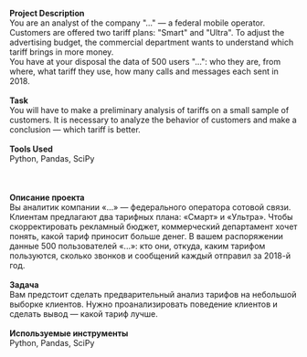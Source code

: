 **Project Description**\
You are an analyst of the company "..." — a federal mobile operator. Customers are offered two tariff plans: "Smart" and "Ultra". To adjust the advertising budget, the commercial department wants to understand which tariff brings in more money.\
You have at your disposal the data of 500 users "...": who they are, from where, what tariff they use, how many calls and messages each sent in 2018.\
\
**Task**\
You will have to make a preliminary analysis of tariffs on a small sample of customers. It is necessary to analyze the behavior of customers and make a conclusion — which tariff is better.\
\
**Tools Used**\
Python, Pandas, SciPy\
\
\
\
**Описание проекта**\
Вы аналитик компании «...» — федерального оператора сотовой связи. Клиентам предлагают два тарифных плана: «Смарт» и «Ультра». Чтобы скорректировать рекламный бюджет, коммерческий департамент хочет понять, какой тариф приносит больше денег.
В вашем распоряжении данные 500 пользователей «...»: кто они, откуда, каким тарифом пользуются, сколько звонков и сообщений каждый отправил за 2018-й год.\
\
**Задача**\
Вам предстоит сделать предварительный анализ тарифов на небольшой выборке клиентов. Нужно проанализировать поведение клиентов и сделать вывод — какой тариф лучше.\
\
**Используемые инструменты**\
Python, Pandas, SciPy
